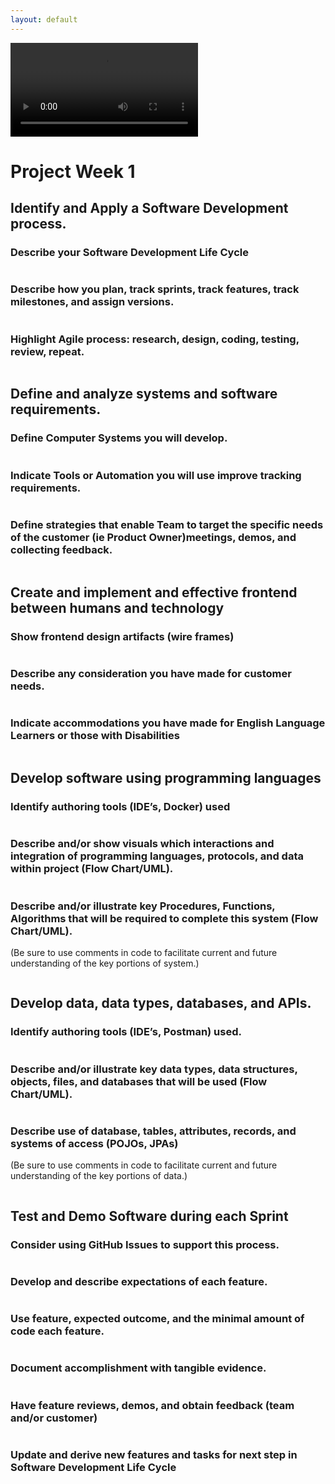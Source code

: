 ```yaml
---
layout: default
---
```


<div id="video_wrapper">
  <video autoplay loop>
    <source src="https://drive.google.com/uc?export=view&id=1tfZ3a_LWyeRbDklc5UfDEZ99bD3fmaua" type="video/mp4">
  </video>
</div>

# Project Week 1

## Identify and Apply a Software Development process.

### Describe your Software Development Life Cycle

```

```

### Describe how you plan, track sprints, track features, track milestones, and assign versions.

```

```

### Highlight Agile process: research, design, coding, testing, review, repeat.

```

```


## Define and analyze systems and software requirements.

### Define Computer Systems you will develop.

```

```

### Indicate Tools or Automation you will use improve tracking requirements.

```

```

### Define strategies that enable Team to target the specific needs of the customer (ie Product Owner)meetings, demos, and collecting feedback.

```

```


## Create and implement and effective frontend between humans and technology

### Show frontend design artifacts (wire frames)

```

```

### Describe any consideration you have made for customer needs.

```

```

### Indicate accommodations you have made for English Language Learners or those with Disabilities

```

```


## Develop software using programming languages

### Identify authoring tools (IDE’s, Docker) used

```

```

### Describe and/or show visuals which interactions and integration of programming languages, protocols, and data within project (Flow Chart/UML).

```

```

### Describe and/or illustrate key Procedures, Functions, Algorithms that will be required to complete this system (Flow Chart/UML).
(Be sure to use comments in code to facilitate current and future understanding of the key portions of system.)
```

```


## Develop data, data types, databases, and APIs.

### Identify authoring tools (IDE’s, Postman) used.

```

```

### Describe and/or illustrate key data types, data structures, objects, files, and databases that will be used (Flow Chart/UML).

```

```

### Describe use of database, tables, attributes, records, and systems of access (POJOs, JPAs)
(Be sure to use comments in code to facilitate current and future understanding of the key portions of data.)
```

```


## Test and Demo Software during each Sprint

### Consider using GitHub Issues to support this process.

```

```

### Develop and describe expectations of each feature.

```

```

### Use feature, expected outcome, and the minimal amount of code each feature.

```

```

### Document accomplishment with tangible evidence.

```

```

### Have feature reviews, demos, and obtain feedback (team and/or customer)

```

```

### Update and derive new features and tasks for next step in Software Development Life Cycle

```

```
